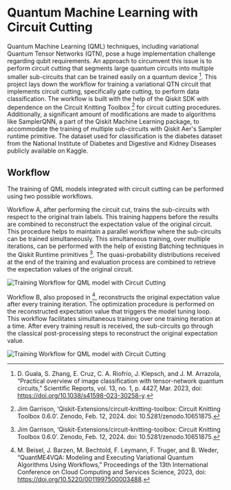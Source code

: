 # Quantum Machine Learning with Circuit Cutting

Quantum Machine Learning (QML) techniques, including variational Quantum Tensor Networks (QTN), pose a huge implementation challenge regarding qubit requirements. An approach to circumvent this issue is to perform circuit cutting that segments large quantum circuits into multiple smaller sub-circuits that can be trained easily on a quantum device [^1]. This project lays down the workflow for training a variational QTN circuit that implements circuit cutting, specifically gate cutting, to perform data classification. The workflow is built with the help of the Qiskit SDK with dependence on the Circuit Knitting Toolbox [^3] for circuit cutting procedures. Additionally, a significant amount of modifications are made to algorithms like SamplerQNN, a part of the Qiskit Machine Learning package, to accommodate the training of multiple sub-circuits with Qiskit Aer's Sampler runtime primitive. The dataset used for classification is the diabetes dataset from the National Institute of Diabetes and Digestive and Kidney Diseases publicly available on Kaggle.

## Workflow

The training of QML models integrated with circuit cutting can be performed using two possible workflows. 

Workflow A, after performing the circuit cut, trains the sub-circuits with respect to the original train labels. This training happens before the results are combined to reconstruct the expectation value of the original circuit. This procedure helps to maintain a parallel workflow where the sub-circuits can be trained simultaneously. This simultaneous training, over multiple iterations, can be performed with the help of existing Batching techniques in the Qiskit Runtime primitives [^3]. The quasi-probability distributions received at the end of the training and evaluation process are combined to retrieve the expectation values of the original circuit. 

<img src="https://github.com/SaashaJoshi/Cut-QTN/blob/main/graphics/Workflow-A.png" alt="Training Workflow for QML model with Circuit Cutting">

Workflow B, also proposed in [^6], reconstructs the original expectation value after every training iteration. The optimization procedure is performed on the reconstructed expectation value that triggers the model tuning loop. This workflow facilitates simultaneous training over one training iteration at a time. After every training result is received, the sub-circuits go through the classical post-processing steps to reconstruct the original expectation value.

<img src="https://github.com/SaashaJoshi/Cut-QTN/blob/main/graphics/Workflow-B.png" alt="Training Workflow for QML model with Circuit Cutting">



[^1]: D. Guala, S. Zhang, E. Cruz, C. A. Riofrío, J. Klepsch, and J. M. Arrazola, “Practical overview of image classification with tensor-network quantum circuits,” Scientific Reports, vol. 13, no. 1, p. 4427, Mar. 2023, doi: https://doi.org/10.1038/s41598-023-30258-y.
[^2]: Gadi Aleksandrowicz, ‘Qiskit: An Open-source Framework for Quantum Computing’. Zenodo, Jan. 23, 2019. doi: 10.5281/zenodo.2562111.
[^3]: Jim Garrison, ‘Qiskit-Extensions/circuit-knitting-toolbox: Circuit Knitting Toolbox 0.6.0’. Zenodo, Feb. 12, 2024. doi: 10.5281/zenodo.10651875.
[^4]: L. Brenner, C. Piveteau, and D. Sutter, “Optimal wire cutting with classical communication,” arXiv.org, Feb. 07, 2023. https://arxiv.org/abs/2302.03366
[^5]: Mehmet Akturk, “Diabetes Dataset,” Kaggle.com, 2020. https://www.kaggle.com/datasets/mathchi/diabetes-data-set
[^6]: M. Beisel, J. Barzen, M. Bechtold, F. Leymann, F. Truger, and B. Weder, “QuantME4VQA: Modeling and Executing Variational Quantum Algorithms Using Workflows,” Proceedings of the 13th International Conference on Cloud Computing and Services Science, 2023, doi: https://doi.org/10.5220/0011997500003488.

